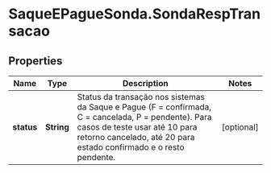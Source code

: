 # SaqueEPagueSonda.SondaRespTransacao

## Properties
Name | Type | Description | Notes
------------ | ------------- | ------------- | -------------
**status** | **String** | Status da transação nos sistemas da Saque e Pague (F &#x3D; confirmada, C &#x3D; cancelada, P &#x3D; pendente). Para casos de teste usar até 10 para retorno cancelado, até 20 para estado confirmado e o resto pendente. | [optional] 



